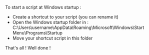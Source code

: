 To start a script at Windows startup :

- Create a shortcut to your script (you can rename it)
- Open the Windows startup folder
	in : C:\Users\username\AppData\Roaming\Microsoft\Windows\Start Menu\Programs\Startup
- Move your shortcut script in this folder

That's all ! Well done !
